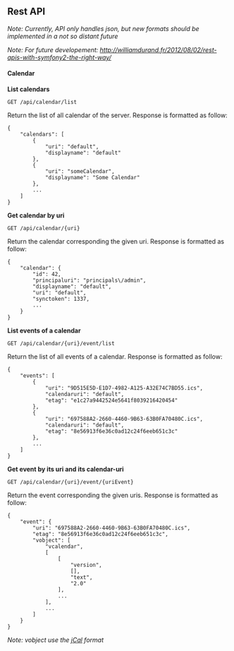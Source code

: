 ## Rest API

*Note: Currently, API only handles json, but new formats should be implemented in a not so distant future*

*Note: For future developement: http://williamdurand.fr/2012/08/02/rest-apis-with-symfony2-the-right-way/*

#### Calendar

**List calendars**

```
GET /api/calendar/list
```

Return the list of all calendar of the server. Response is formatted as follow:

```
{
    "calendars": [
        {
            "uri": "default",
            "displayname": "default"
        },
        {
            "uri": "someCalendar",
            "displayname": "Some Calendar"
        },
        ...
    ]
}
```

**Get calendar by uri**

```
GET /api/calendar/{uri}
```

Return the calendar corresponding the given uri. Response is formatted as follow:

```
{
    "calendar": {
        "id": 42,
        "principaluri": "principals\/admin",
        "displayname": "default",
        "uri": "default",
        "synctoken": 1337,
        ...
    }
}
```

**List events of a calendar**

```
GET /api/calendar/{uri}/event/list
```

Return the list of all events of a calendar. Response is formatted as follow:

```
{
    "events": [
        {
            "uri": "9D515E5D-E1D7-4982-A125-A32E74C7BD55.ics",
            "calendaruri": "default",
            "etag": "e1c27a9442524e5641f8039216420454"
        },
        {
            "uri": "697588A2-2660-4460-9B63-63B0FA70480C.ics",
            "calendaruri": "default",
            "etag": "8e56913f6e36c0ad12c24f6eeb651c3c"
        },
        ...
    ]
}
```

**Get event by its uri and its calendar-uri**

```
GET /api/calendar/{uri}/event/{uriEvent}
```

Return the event corresponding the given uris. Response is formatted as follow:

```
{
    "event": {
        "uri": "697588A2-2660-4460-9B63-63B0FA70480C.ics",
        "etag": "8e56913f6e36c0ad12c24f6eeb651c3c",
        "vobject": [
            "vcalendar",
            [
                [
                    "version",
                    [],
                    "text",
                    "2.0"
                ],
                ...
            ],
            ...
        ]
    }
}
```

*Note: vobject use the [jCal](http://tools.ietf.org/html/rfc7265) format*

